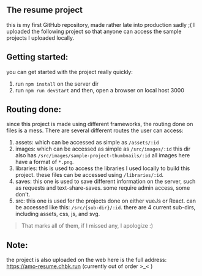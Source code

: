 ## The resume project
this is my first GitHub repository, made rather late into production sadly ;(
I uploaded the following project so that anyone can access the sample projects I uploaded locally.

## Getting started:
you can get started with the project really quickly:
  1. run `npm install` on the server dir
  2. run `npm run devStart` and then, open a browser on local host 3000

## Routing done:
since this project is made using different frameworks, the routing done on files
is a mess. There are several different routes the user can access:
  1. assets: which can be accessed as simple as `/assets/:id`
  2. images: which can be accessed as simple as `/src/images/:id`
     this dir also has `/src/images/sample-project-thumbnails/:id`
     all images here have a format of `*.png`.
  3. libraries: this is used to access the libraries I used locally to build this project.
     these files can be accessed using `/libraries/:id`.
  4. saves: this one is used to save different information on the server,
     such as requests and text-share-saves. some require admin access, some don't.
  5. src: this one is used for the projects done on either vueJs or React.
     can be accessed like this: `/src/{sub-dir}/:id`.
     there are 4 current sub-dirs, including assets, css, js, and svg.
>That marks all of them, if I missed any, I apologize :) 
     

## Note:
the project is also uploaded on the web
here is the full address:
https://amo-resume.chbk.run (currently out of order >_< )
